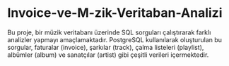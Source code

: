 # Invoice-ve-M-zik-Veritaban-Analizi
Bu proje, bir müzik veritabanı üzerinde SQL sorguları çalıştırarak farklı analizler yapmayı amaçlamaktadır. PostgreSQL kullanılarak oluşturulan bu sorgular, faturalar (invoice), şarkılar (track), çalma listeleri (playlist), albümler (album) ve sanatçılar (artist) gibi çeşitli verileri içermektedir.

